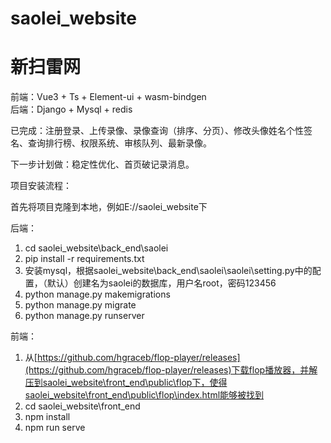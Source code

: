 # saolei_website
# 新扫雷网

前端：Vue3 + Ts + Element-ui + wasm-bindgen  
后端：Django + Mysql + redis  

已完成：注册登录、上传录像、录像查询（排序、分页）、修改头像姓名个性签名、查询排行榜、权限系统、审核队列、最新录像。

下一步计划做：稳定性优化、首页破记录消息。

项目安装流程：

首先将项目克隆到本地，例如E://saolei_website下

后端：
1. cd saolei_website\back_end\saolei
1. pip install -r requirements.txt
1. 安装mysql，根据saolei_website\back_end\saolei\saolei\setting.py中的配置，（默认）创建名为saolei的数据库，用户名root，密码123456
1. python manage.py makemigrations
1. python manage.py migrate
1. python manage.py runserver

前端：
1. 从[https://github.com/hgraceb/flop-player/releases](https://github.com/hgraceb/flop-player/releases)下载flop播放器，并解压到saolei_website\front_end\public\flop下，使得saolei_website\front_end\public\flop\index.html能够被找到
1. cd saolei_website\front_end
1. npm install
1. npm run serve

